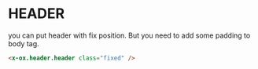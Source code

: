 # HEADER

you can put header with fix position. But you need to add some padding to body tag.

```html
<x-ox.header.header class="fixed" />
```